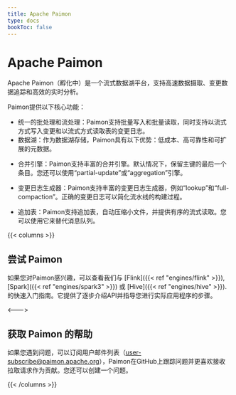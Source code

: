 ```yaml
---
title: Apache Paimon
type: docs
bookToc: false
---
```

<!--
Licensed to the Apache Software Foundation (ASF) under one
or more contributor license agreements.  See the NOTICE file
distributed with this work for additional information
regarding copyright ownership.  The ASF licenses this file
to you under the Apache License, Version 2.0 (the
"License"); you may not use this file except in compliance
with the License.  You may obtain a copy of the License at

  http://www.apache.org/licenses/LICENSE-2.0

Unless required by applicable law or agreed to in writing,
software distributed under the License is distributed on an
"AS IS" BASIS, WITHOUT WARRANTIES OR CONDITIONS OF ANY
KIND, either express or implied.  See the License for the
specific language governing permissions and limitations
under the License.
-->

# Apache Paimon

Apache Paimon（孵化中）是一个流式数据湖平台，支持高速数据摄取、变更数据追踪和高效的实时分析。

Paimon提供以下核心功能：

- 统一的批处理和流处理：Paimon支持批量写入和批量读取，同时支持以流式方式写入变更和以流式方式读取表的变更日志。
- 数据湖：作为数据湖存储，Paimon具有以下优势：低成本、高可靠性和可扩展的元数据。

* 合并引擎：Paimon支持丰富的合并引擎。默认情况下，保留主键的最后一个条目。您还可以使用“partial-update”或“aggregation”引擎。

* 变更日志生成器：Paimon支持丰富的变更日志生成器，例如“lookup”和“full-compaction”。正确的变更日志可以简化流水线的构建过程。

* 追加表：Paimon支持追加表，自动压缩小文件，并提供有序的流式读取。您可以使用它来替代消息队列。

{{< columns >}}
## 尝试 Paimon

如果您对Paimon感兴趣，可以查看我们与 [Flink]({{< ref "engines/flink" >}}), [Spark]({{< ref "engines/spark3" >}}) 或 [Hive]({{< ref "engines/hive" >}}).的快速入门指南。它提供了逐步介绍API并指导您进行实际应用程序的步骤。

<--->

## 获取 Paimon 的帮助

如果您遇到问题，可以订阅用户邮件列表（[user-subscribe@paimon.apache.org](mailto:user-subscribe@paimon.apache.org)），Paimon在GitHub上跟踪问题并更喜欢接收拉取请求作为贡献。您还可以创建一个问题。

{{< /columns >}}
